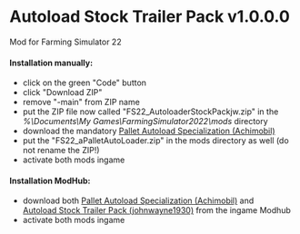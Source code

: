 # Autoload Stock Trailer Pack v1.0.0.0
Mod for Farming Simulator 22  

#### Installation manually: ####
* click on the green "Code" button
* click "Download ZIP"
* remove "-main" from ZIP name
* put the ZIP file now called "FS22_AutoloaderStockPackjw.zip" in the  
_%\Documents\My Games\FarmingSimulator2022\mods_ directory
* download the mandatory [Pallet Autoload Specialization (Achimobil)](https://www.farming-simulator.com/mod.php?lang=en&mod_id=228819&title=fs2022)
* put the "FS22_aPalletAutoLoader.zip" in the mods directory as well (do not rename the ZIP!)
* activate both mods ingame

#### Installation ModHub: ####
* download both [Pallet Autoload Specialization (Achimobil)](https://www.farming-simulator.com/mod.php?lang=en&mod_id=228819&title=fs2022) and  
[Autoload Stock Trailer Pack (johnwayne1930)](https://www.farming-simulator.com/mod.php?lang=en&mod_id=233456&title=fs2022) from the ingame Modhub
* activate both mods ingame
